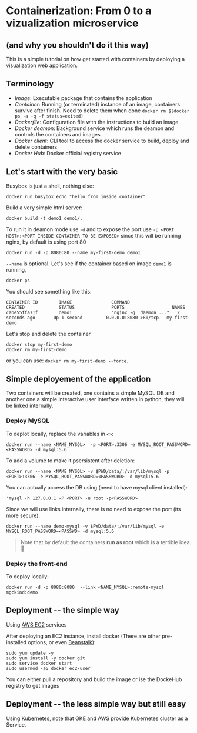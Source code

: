 # Containerization: From 0 to a vizualization microservice
## (and why you shouldn't do it this way)

This is a simple tutorial on how get started with containers by deploying a visualization web application.

## Terminology
- *Image*: Executable package that contains the application 
- *Container*: Running (or terminated) instance of an image, containers survive after finish. Need to delete them when done
    ``` docker rm $(docker ps -a -q -f status=exited) ```
- *Dockerfile*: Configuration file with the instructions to build an image
- *Docker deamon*: Background service which runs the deamon and controls the containers and images
- *Docker client*: CLI tool to access the docker service to build, deploy and delete containers 
- *Docker Hub*: Docker official registry service

## Let's start with the very basic

Busybox is just a shell, nothing else:

    docker run busybox echo "hello from inside container"

Build a very simple html server:

    docker build -t demo1 demo1/.
    
To run it in deamon mode use `-d` and to expose the port use `-p <PORT HOST>:<PORT INSIDE CONTAINER TO BE EXPOSED>` since this will be running nginx, by default is using port 80

    docker run -d -p 8080:80 --name my-first-demo demo1 
    
`--name` is optional. Let's see if the container based on image `demo1` is running, 

    docker ps

You should see something like this:
```
CONTAINER ID        IMAGE               COMMAND                  CREATED             STATUS              PORTS                  NAMES
cabe55ffa71f        demo1               "nginx -g 'daemon ..."   2 seconds ago       Up 1 second         0.0.0.0:8080->80/tcp   my-first-demo
```
Let's stop and delete the container

    docker stop my-first-demo
    docker rm my-first-demo

or you can use: `docker rm my-first-demo --force`.


## Simple deployement of the application

Two containers will be created, one contains a simple MySQL DB and another one a simple interactive user interface written in python, they will be linked internally.

### Deploy MySQL

To deplot locally, replace the variables in `<>`:

    docker run --name <NAME_MYSQL>  -p <PORT>:3306 -e MYSQL_ROOT_PASSWORD=<PASSWORD> -d mysql:5.6

To add a volume to make it psersistent after deletion:

    docker run --name <NAME_MYSQL> -v $PWD/data/:/var/lib/mysql -p <PORT>:3306 -e MYSQL_ROOT_PASSWORD=<PASSWORD> -d mysql:5.6
    
You can actually access the DB using (need to have mysql client installed):

    'mysql -h 127.0.0.1 -P <PORT> -u root -p<PASSWORD>'
    
Since we will use links internally, there is no need to expose the port (its more secure):

    docker run --name demo-mysql -v $PWD/data/:/var/lib/mysql -e MYSQL_ROOT_PASSWORD=<PASSWD> -d mysql:5.6
    
    
> Note that by default the containers **run as root** which is a terrible idea. :shrug: 

### Deploy the front-end

To deploy locally:
    
    docker run -d -p 8080:8080  --link <NAME_MYSQL>:remote-mysql mgckind:demo



## Deployment -- the simple way

Using [AWS EC2](https://github.com/mgckind/container_demo.git) services 

After deploying an EC2 instance, install docker (There are other pre-installed options, or even [Beanstalk](https://aws.amazon.com/elasticbeanstalk/)):

    sudo yum update -y
    sudo yum install -y docker git
    sudo service docker start
    sudo usermod -aG docker ec2-user

You can either pull a repository and build the image or ise the DockeHub registry to get images


## Deployment -- the less simple way but still easy

Using [Kubernetes](https://kubernetes.io/), note that GKE and AWS provide Kubernetes cluster as a Service.

